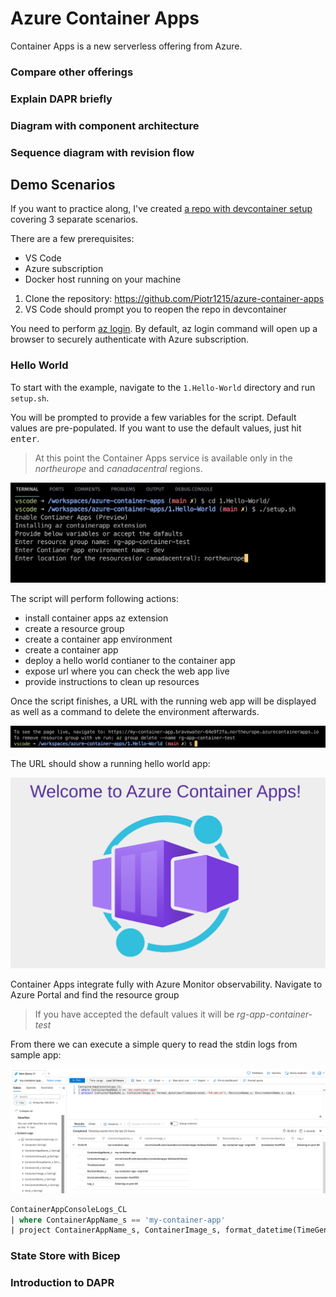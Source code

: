 # Azure Container Apps

Container Apps is a new serverless offering from Azure.

### Compare other offerings
### Explain DAPR briefly
### Diagram with component architecture
### Sequence diagram with revision flow

## Demo Scenarios

If you want to practice along, I've created [a repo with devcontainer setup](https://github.com/Piotr1215/azure-container-apps) covering 3 separate scenarios.

There are a few prerequisites:

- VS Code
- Azure subscription
- Docker host running on your machine

1. Clone the repository: https://github.com/Piotr1215/azure-container-apps 
2. VS Code should prompt you to reopen the repo in devcontainer

You need to perform [az login](https://docs.microsoft.com/en-us/cli/azure/authenticate-azure-cli). By default, az login command will open up a browser to securely authenticate with Azure subscription.

### Hello World

To start with the example, navigate to the `1.Hello-World` directory and run `setup.sh`.

You will be prompted to provide a few variables for the script. Default values are pre-populated. If you want to use the default values, just hit <kbd>enter</kbd>.

> At this point the Container Apps service is available only in the *northeurope* and *canadacentral* regions.

![hello-world-initial-setup](media/hello-world-initial-setup.png)

The script will perform following actions:

- install container apps az extension
- create a resource group
- create a container app environment
- create a container app
- deploy a hello world contianer to the container app
- expose url where you can check the web app live
- provide instructions to clean up resources

Once the script finishes, a URL with the running web app will be displayed as well as a command to delete the environment afterwards.

![hello-world-finish](media/hello-world-finish.png)

The URL should show a running hello world app:

![hello-world-running](media/hello-world-running.png)

Container Apps integrate fully with Azure Monitor observability. Navigate to Azure Portal and find the resource group

> If you have accepted the default values it will be *rg-app-container-test*

From there we can execute a simple query to read the stdin logs from sample app:

![hello-world-logs](media/hello-world-logs.png)

```sql
ContainerAppConsoleLogs_CL 
| where ContainerAppName_s == 'my-container-app'
| project ContainerAppName_s, ContainerImage_s, format_datetime(TimeGenerated, "hh:mm:ss"), RevisionName_s, EnvironmentName_s, Log_s
```

### State Store with Bicep

### Introduction to DAPR

